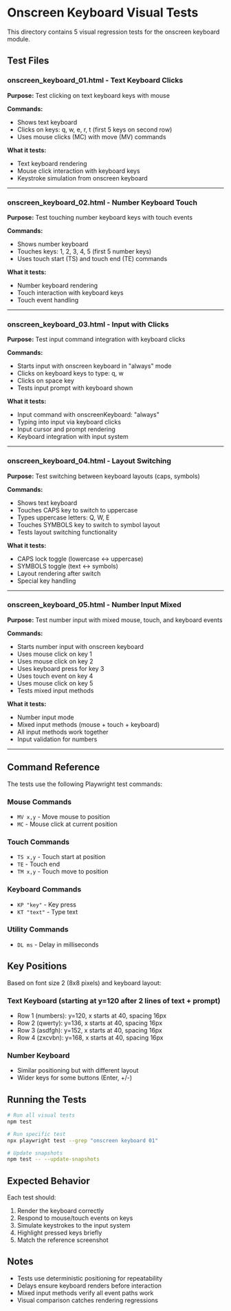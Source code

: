 # Onscreen Keyboard Visual Tests

This directory contains 5 visual regression tests for the onscreen keyboard module.

## Test Files

### onscreen_keyboard_01.html - Text Keyboard Clicks
**Purpose:** Test clicking on text keyboard keys with mouse

**Commands:**
- Shows text keyboard
- Clicks on keys: q, w, e, r, t (first 5 keys on second row)
- Uses mouse clicks (MC) with move (MV) commands

**What it tests:**
- Text keyboard rendering
- Mouse click interaction with keyboard keys
- Keystroke simulation from onscreen keyboard

---

### onscreen_keyboard_02.html - Number Keyboard Touch
**Purpose:** Test touching number keyboard keys with touch events

**Commands:**
- Shows number keyboard
- Touches keys: 1, 2, 3, 4, 5 (first 5 number keys)
- Uses touch start (TS) and touch end (TE) commands

**What it tests:**
- Number keyboard rendering
- Touch interaction with keyboard keys
- Touch event handling

---

### onscreen_keyboard_03.html - Input with Clicks
**Purpose:** Test input command integration with keyboard clicks

**Commands:**
- Starts input with onscreen keyboard in "always" mode
- Clicks on keyboard keys to type: q, w
- Clicks on space key
- Tests input prompt with keyboard shown

**What it tests:**
- Input command with onscreenKeyboard: "always"
- Typing into input via keyboard clicks
- Input cursor and prompt rendering
- Keyboard integration with input system

---

### onscreen_keyboard_04.html - Layout Switching
**Purpose:** Test switching between keyboard layouts (caps, symbols)

**Commands:**
- Shows text keyboard
- Touches CAPS key to switch to uppercase
- Types uppercase letters: Q, W, E
- Touches SYMBOLS key to switch to symbol layout
- Tests layout switching functionality

**What it tests:**
- CAPS lock toggle (lowercase ↔ uppercase)
- SYMBOLS toggle (text ↔ symbols)
- Layout rendering after switch
- Special key handling

---

### onscreen_keyboard_05.html - Number Input Mixed
**Purpose:** Test number input with mixed mouse, touch, and keyboard events

**Commands:**
- Starts number input with onscreen keyboard
- Uses mouse click on key 1
- Uses mouse click on key 2
- Uses keyboard press for key 3
- Uses touch event on key 4
- Uses mouse click on key 5
- Tests mixed input methods

**What it tests:**
- Number input mode
- Mixed input methods (mouse + touch + keyboard)
- All input methods work together
- Input validation for numbers

---

## Command Reference

The tests use the following Playwright test commands:

### Mouse Commands
- `MV x,y` - Move mouse to position
- `MC` - Mouse click at current position

### Touch Commands
- `TS x,y` - Touch start at position
- `TE` - Touch end
- `TM x,y` - Touch move to position

### Keyboard Commands
- `KP "key"` - Key press
- `KT "text"` - Type text

### Utility Commands
- `DL ms` - Delay in milliseconds

## Key Positions

Based on font size 2 (8x8 pixels) and keyboard layout:

### Text Keyboard (starting at y=120 after 2 lines of text + prompt)
- Row 1 (numbers): y=120, x starts at 40, spacing 16px
- Row 2 (qwerty): y=136, x starts at 40, spacing 16px
- Row 3 (asdfgh): y=152, x starts at 40, spacing 16px
- Row 4 (zxcvbn): y=168, x starts at 40, spacing 16px

### Number Keyboard
- Similar positioning but with different layout
- Wider keys for some buttons (Enter, +/-)

## Running the Tests

```bash
# Run all visual tests
npm test

# Run specific test
npx playwright test --grep "onscreen keyboard 01"

# Update snapshots
npm test -- --update-snapshots
```

## Expected Behavior

Each test should:
1. Render the keyboard correctly
2. Respond to mouse/touch events on keys
3. Simulate keystrokes to the input system
4. Highlight pressed keys briefly
5. Match the reference screenshot

## Notes

- Tests use deterministic positioning for repeatability
- Delays ensure keyboard renders before interaction
- Mixed input methods verify all event paths work
- Visual comparison catches rendering regressions

